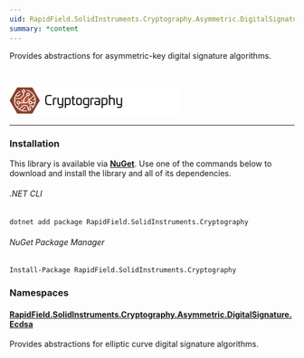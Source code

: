 ```yaml
---
uid: RapidField.SolidInstruments.Cryptography.Asymmetric.DigitalSignature
summary: *content
---
```


<!--
Copyright (c) RapidField LLC. Licensed under the MIT License. See LICENSE.txt in the project root for license information.
-->

Provides abstractions for asymmetric-key digital signature algorithms.

<br />

![Cryptography label](../images/Label.Cryptography.300w.png)
- - -

### Installation

This library is available via [**NuGet**](https://docs.microsoft.com/en-us/nuget/quickstart/install-and-use-a-package-in-visual-studio). Use one of the commands below to download and install the library and all of its dependencies.

###### .NET CLI

```shell
dotnet add package RapidField.SolidInstruments.Cryptography
```

###### NuGet Package Manager

```shell
Install-Package RapidField.SolidInstruments.Cryptography
```

### Namespaces

#### [RapidField.SolidInstruments.Cryptography.Asymmetric.DigitalSignature.Ecdsa](https://www.solidinstruments.com/api/RapidField.SolidInstruments.Cryptography.Asymmetric.DigitalSignature.Ecdsa.html)

<section>
Provides abstractions for elliptic curve digital signature algorithms.
</section>